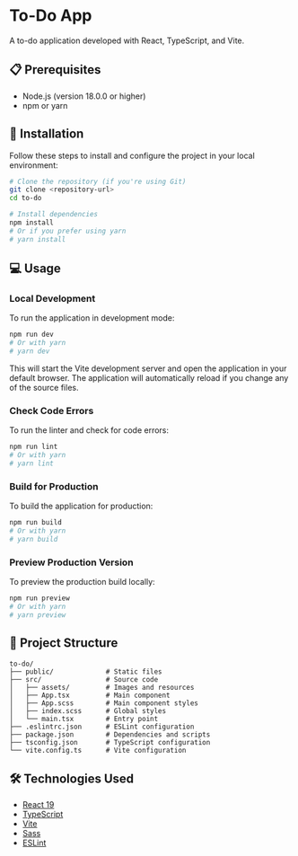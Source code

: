 # To-Do App

A to-do application developed with React, TypeScript, and Vite.

## 📋 Prerequisites

- Node.js (version 18.0.0 or higher)
- npm or yarn

## 🚀 Installation

Follow these steps to install and configure the project in your local environment:

```bash
# Clone the repository (if you're using Git)
git clone <repository-url>
cd to-do

# Install dependencies
npm install
# Or if you prefer using yarn
# yarn install
```

## 💻 Usage

### Local Development

To run the application in development mode:

```bash
npm run dev
# Or with yarn
# yarn dev
```

This will start the Vite development server and open the application in your default browser. The application will automatically reload if you change any of the source files.

### Check Code Errors

To run the linter and check for code errors:

```bash
npm run lint
# Or with yarn
# yarn lint
```

### Build for Production

To build the application for production:

```bash
npm run build
# Or with yarn
# yarn build
```

### Preview Production Version

To preview the production build locally:

```bash
npm run preview
# Or with yarn
# yarn preview
```

## 📁 Project Structure

```
to-do/
├── public/             # Static files
├── src/                # Source code
│   ├── assets/         # Images and resources
│   ├── App.tsx         # Main component
│   ├── App.scss        # Main component styles
│   ├── index.scss      # Global styles
│   └── main.tsx        # Entry point
├── .eslintrc.json      # ESLint configuration
├── package.json        # Dependencies and scripts
├── tsconfig.json       # TypeScript configuration
└── vite.config.ts      # Vite configuration
```

## 🛠️ Technologies Used

- [React 19](https://react.dev/)
- [TypeScript](https://www.typescriptlang.org/)
- [Vite](https://vite.dev/)
- [Sass](https://sass-lang.com/)
- [ESLint](https://eslint.org/)
